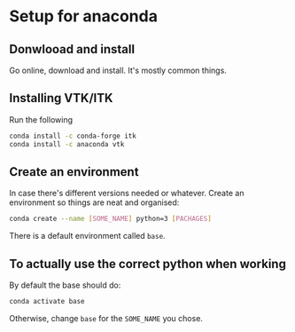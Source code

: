 # Setup for anaconda

## Donwlooad and install

Go online, download and install. It's mostly common things.

## Installing VTK/ITK
Run the following
```bash
conda install -c conda-forge itk
conda install -c anaconda vtk
```
## Create an environment
In case there's different versions needed or whatever. Create an environment
so things are neat and organised:
```bash
conda create --name [SOME_NAME] python=3 [PACHAGES]
```
There is a default environment called `base`.
## To actually use the correct python when working
By default the base should do:
```bash
conda activate base
```
Otherwise, change `base` for the `SOME_NAME` you chose.
